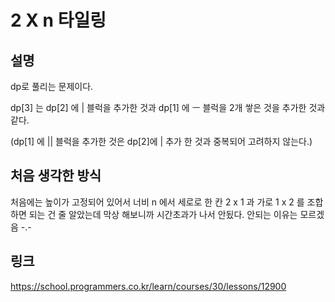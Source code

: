 # 2 X n 타일링
## 설명
dp로 풀리는 문제이다.

dp[3] 는 dp[2] 에 | 블럭을  추가한 것과 dp[1] 에 ㅡ 블럭을 2개 쌓은 것을 추가한 것과 같다. 

(dp[1] 에 || 블럭을 추가한 것은 dp[2]에 | 추가 한 것과 중복되어 고려하지 않는다.)
## 처음 생각한 방식
처음에는 높이가 고정되어 있어서 너비 n 에서 세로로 한 칸 2 x 1 과 가로 1 x 2 를 조합하면 되는 건 줄 알았는데 막상 해보니까 시간초과가 나서 안됬다. 안되는 이유는 모르겠음 -.-

## 링크
https://school.programmers.co.kr/learn/courses/30/lessons/12900